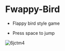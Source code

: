 # Fwappy-Bird

* Flappy bird style game

* Press space to jump

![6jctm4](https://user-images.githubusercontent.com/94491658/173199174-0451ffdc-9592-44f8-97e4-0e76686164e8.gif)



